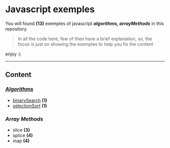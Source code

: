# Javascript exemples
You will found **(13)** exemples of javascript ***algorithms, arrayMethods*** in this repository.
> In all the code here, few of then have a brief explanation, so, the focus is just on showing the exemples to help you fix the content

enjoy :)

---

## Content

### *[Algorithms](https://github.com/4kauanmota/javascript/tree/master/algorithms)*
+ [binarySearch](https://github.com/4kauanmota/javascript/blob/master/algorithms/binarySeach.js) **(1)**
+ [selectionSort](https://github.com/4kauanmota/javascript/blob/master/algorithms/selectionSort.js) **(1)**

### *Array Methods*
+ slice **(3)**
+ splice **(4)**
+ map **(4)**